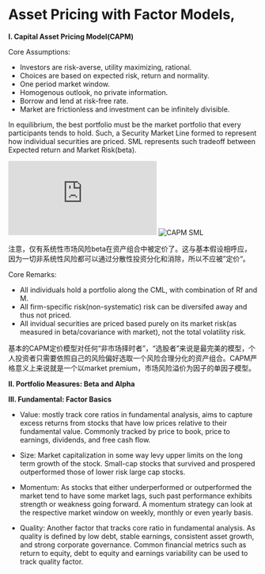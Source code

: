# Asset Pricing with Factor Models,

**I. Capital Asset Pricing Model(CAPM)**

  Core Assumptions:
- Investors are risk-averse, utility maximizing, rational.
- Choices are based on expected risk, return and normality.
- One period market window.
- Homogenous outlook, no private information.
- Borrow and lend at risk-free rate.
- Market are frictionless and investment can be infinitely divisible. 

In equilibrium, the best portfolio must be the market portfolio that every participants tends to hold.
Such, a Security Market Line formed to represent how individual securities are priced. SML represents such tradeoff between Expected return and Market Risk(beta).

![SML Equation](https://latex.codecogs.com/gif.latex?E%28R_i%29%3DR_f&plus;%5Cbeta_i%28R_m-R_f%29)
![CAPM SML](https://cdn.wallstreetmojo.com/wp-content/uploads/2018/08/security-market-line.jpg)

注意，仅有系统性市场风险beta在资产组合中被定价了。这与基本假设相呼应，因为一切非系统性风险都可以通过分散性投资分化和消除，所以不应被”定价“。

  Core Remarks:
- All individuals hold a portfolio along the CML, with combination of Rf and M.
- All firm-specific risk(non-systematic) risk can be diversifed away and thus not priced.
- All invidual securities are priced based purely on its market risk(as measured in beta/covariance with market), not the total volatility risk. 

基本的CAPM定价模型对任何“非市场择时者”，“选股者”来说是最完美的模型，个人投资者只需要依照自己的风险偏好选取一个风险合理分化的资产组合。CAPM严格意义上来说就是一个以market premium，市场风险溢价为因子的单因子模型。

**II. Portfolio Measures: Beta and Alpha**

**III. Fundamental: Factor Basics**

- Value: mostly track core ratios in fundamental analysis, aims to capture excess returns from stocks that have low prices relative to their fundamental value. Commonly tracked by price to book, price to earnings, dividends, and free cash flow. 
  
- Size: Market capitalization in some way levy upper limits on the long term growth of the stock. Small-cap stocks that survived and prospered outperformed those of lower risk large cap stocks. 

- Momentum: As stocks that either underperformed or outperformed the market tend to have some market lags, such past performance exhibits strength or weakness going forward. A momentum strategy can look at the respective market window on weekly, monthly or even yearly basis.

- Quality: Another factor that tracks core ratio in fundamental analysis. As quality is defined by low debt, stable earnings, consistent asset growth, and strong corporate governance. Common financial metrics such as return to equity, debt to equity and earnings variability can be used to track quality factor. 

